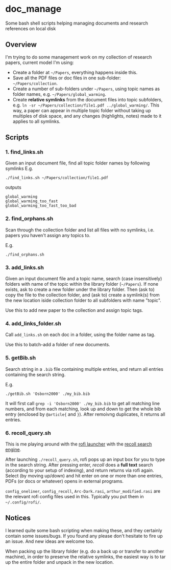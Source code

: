 # doc_manage

Some bash shell scripts helping managing documents and research references on local disk


## Overview

I'm trying to do some management work on my collection of research papers, current
model I'm using:

* Create a folder at `~/Papers`, everything happens inside this.
* Save all the PDF files or doc files in one sub-folder: `~/Papers/collection`.
* Create a number of sub-folders under `~/Papers`, using topic names as folder
names, e.g. `~/Papers/global_warming`.
* Create **relative symlinks** from the document files into topic subfolders, e.g.
`ln -sr ~/Papers/collection/file1.pdf ../global_warming/`. This way, a paper
can appear in multiple topic folder without taking up multiples of disk space,
and any changes (highlights, notes) made to it applies to all symlinks.



## Scripts


### 1. find_links.sh

Given an input document file, find all topic folder names by following symlinks
E.g.

```
./find_links.sh ~/Papers/collection/file1.pdf
```

outputs

```
global_warming
global_warming_too_fast
global_warming_too_fast_too_bad
```

### 2. find_orphans.sh

Scan through the collection folder and list all files with no symlinks, i.e.
papers you haven't assign any topics to.

E.g.

```
./find_orphans.sh
```


### 3. add_links.sh

Given an input document file and a topic name, search (case insensitively)
folders with name of the topic within the library folder (`~/Papers`). If none exists, ask to
create a new folder under the library folder. Then (ask to) copy
the file to the collection folder, and (ask to) create a symlink(s) from the
new location iside collection folder to all subfolders with name "topic".

Use this to add new paper to the collection and assign topic tags.


### 4. add_links_folder.sh


Call `add_links.sh` on each doc in a folder, using the folder name as tag.

Use this to batch-add a folder of new documents.


### 5. getBib.sh

Search string in a `.bib` file containing multiple entries, and return all
entries containing the search string.

E.g.

```
./getBib.sh 'Osborn2000' ./my_bib.bib
```

It will first call `grep -i 'Osborn2000' ./my_bib.bib` to get all matching line
numbers, and from each matching, look up and down to get the whole bib entry
(enclosed by `@article{` and `}`). After remoivng duplicates, it returns all
entries.


### 6. recoll_query.sh

This is me playing around with the [rofi launcher](https://github.com/DaveDavenport/rofi)
with the [recoll search engine](http://www.lesbonscomptes.com/recoll/).

After launching `./recoll_query.sh`, rofi pops up an input box for you to
type in the search string. After pressing enter, _recoll_ does a **full text**
search (according to your setup of indexing), and return returns via rofi
again. Select (by moving up/down) and hit enter on one or more than one entries,
PDFs (or docs or whatever) opens in external programs.

`config_oneliner`, `config_recoll`, `Arc-Dark.rasi`, `arthur_modified.rasi`
are the relevant rofi config files used in this. Typically you put them
in `~/.config/rofi/`.



## Notices

I learned quite some bash scripting when making these, and they certainly contain
some issues/bugs. If you found any please don't hesitate to fire up an issue.
And new ideas are welcome too.

When packing up the library folder (e.g. do a back up or transfer to another
machine), in order to preserve the relative symlinks, the easiest way is to tar up
the entire folder and unpack in the new location.




